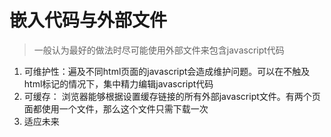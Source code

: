 # 嵌入代码与外部文件

> 一般认为最好的做法时尽可能使用外部文件来包含javascript代码

1. 可维护性：遍及不同html页面的javascript会造成维护问题。可以在不触及html标记的情况下，集中精力编辑javascript代码
2. 可缓存： 浏览器能够根据设置缓存链接的所有外部javascript文件。有两个页面都使用一个文件，那么这个文件只需下载一次
3. 适应未来